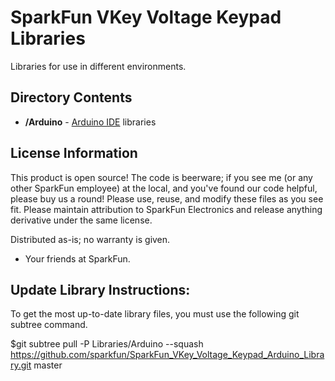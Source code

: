 SparkFun VKey Voltage Keypad Libraries
=================================

Libraries for use in different environments. 


Directory Contents
-------------------
* **/Arduino** - [Arduino IDE](http://www.arduino.cc/en/Main/Software) libraries


License Information
-------------------
This product is open source! 
The code is beerware; if you see me (or any other SparkFun employee) at the local, and you've found our code helpful, please buy us a round!
Please use, reuse, and modify these files as you see fit. Please maintain attribution to SparkFun Electronics and release anything derivative under the same license.

Distributed as-is; no warranty is given.

- Your friends at SparkFun.

Update Library Instructions:
-----------------------------
To get the most up-to-date library files, you must use the following git subtree command.  

$git subtree pull -P Libraries/Arduino --squash https://github.com/sparkfun/SparkFun_VKey_Voltage_Keypad_Arduino_Library.git master